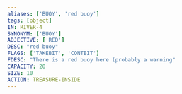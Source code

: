 ```yaml
---
aliases: ['BUOY', 'red buoy']
tags: [object]
IN: RIVER-4
SYNONYM: ['BUOY']
ADJECTIVE: ['RED']
DESC: "red buoy"
FLAGS: ['TAKEBIT', 'CONTBIT']
FDESC: "There is a red buoy here (probably a warning"
CAPACITY: 20
SIZE: 10
ACTION: TREASURE-INSIDE
---
```

